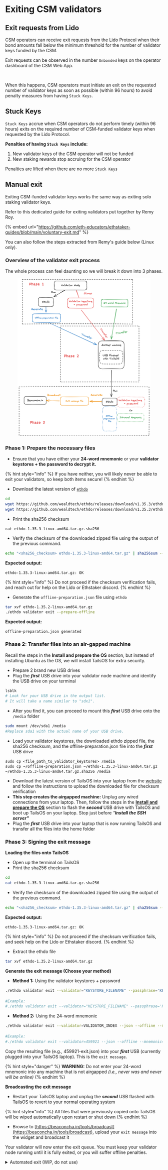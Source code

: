 # Exiting CSM validators

## Exit requests from Lido

CSM operators can receive exit requests from the Lido Protocol when their bond amounts fall below the minimum threshold for the number of validator keys funded by the CSM.

Exit requests can be observed in the number `Unbonded` keys on the operator dashboard of the CSM Web App.

<figure><img src="../../.gitbook/assets/Screenshot 2024-06-27 at 3.48.39 PM.png" alt="" width="375"><figcaption></figcaption></figure>

When this happens, CSM operators must initiate an exit on the requested number of validator keys as soon as possible (within 96 hours) to avoid penalty measures from having `Stuck Keys`.

## Stuck Keys

`Stuck Keys` accrue when CSM operators do not perform timely (within 96 hours) exits on the required number of CSM-funded validator keys when requested by the Lido Protocol.&#x20;

**Penalties of having `Stuck Keys` include:**

1. New validator keys of the CSM operator will not be funded&#x20;
2. New staking rewards stop accruing for the CSM operator

Penalties are lifted when there are no more `Stuck Keys`

## Manual exit

Exiting CSM-funded validator keys works the same way as exiting solo staking validator keys.

Refer to this dedicated guide for exiting validators put together by Remy Roy.

{% embed url="https://github.com/eth-educators/ethstaker-guides/blob/main/voluntary-exit.md" %}

You can also follow the steps extracted from Remy's guide below (Linux only).

### Overview of the validator exit process

The whole process can feel daunting so we will break it down into 3 phases.

<figure><img src="../../.gitbook/assets/exitValidators.png" alt=""><figcaption></figcaption></figure>

### Phase 1: Prepare the necessary files

* Ensure that you have either your **24-word mnemonic** or your **validator keystores + the password to decrypt it.**&#x20;

{% hint style="info" %}
If you have neither, you will likely never be able to exit your validators, so keep both items secure!
{% endhint %}

* Download the latest version of [`ethdo`](https://github.com/wealdtech/ethdo/releases)&#x20;

```sh
cd
wget https://github.com/wealdtech/ethdo/releases/download/v1.35.3/ethdo-1.35.3-linux-amd64.tar.gz
wget https://github.com/wealdtech/ethdo/releases/download/v1.35.3/ethdo-1.35.3-linux-amd64.tar.gz.sha256
```

* Print the sha256 checksum

```
cat ethdo-1.35.3-linux-amd64.tar.gz.sha256
```

* Verify the checksum of the downloaded zipped file using the output of the previous command.

```sh
echo "<sha256_checksum> ethdo-1.35.3-linux-amd64.tar.gz" | sha256sum --check
```

**Expected output:**

```
ethdo-1.35.3-linux-amd64.tar.gz: OK
```

{% hint style="info" %}
Do not proceed if the checksum verification fails, and reach out for help on the Lido or Ethstaker discord.&#x20;
{% endhint %}

* Generate the `offline-preparation.json` file using `ethdo`

```sh
tar xvf ethdo-1.35.2-linux-amd64.tar.gz
./ethdo validator exit --prepare-offline
```

**Expected output:**

```
offline-preparation.json generated
```

### Phase 2: Transfer files into an air-gapped machine

Recall the steps in the **Install and prepare the OS** section, but instead of installing Ubuntu as the OS, we will install TailsOS for extra security.

* Prepare 2 brand new USB drives
* Plug the _**first**_ USB drive into your validator node machine and identify the USB drive on your terminal&#x20;

```sh
lsblk
# Look for your USB drive in the output list. 
# It will take a name similar to "sdx1". 
```

* After you find it, you can proceed to mount this _**first**_ USB drive onto the `/media` folder

```sh
sudo mount /dev/sda1 /media 
#Replace sda1 with the actual name of your USB drive.
```

* Load your validator keystores, the downloaded ethdo zipped file, the sha256 checksum, and the offline-preparation.json file into the _**first**_ USB drive

```
sudo cp <file_path_to_validator_keystores> /media
sudo cp ~/offline-preparation.json ~/ethdo-1.35.3-linux-amd64.tar.gz ~/ethdo-1.35.3-linux-amd64.tar.gz.sha256 /media
```

* Download the latest version of TailsOS into your laptop from the [website](https://tails.net/install/mac/index.en.html#download) and follow the instructions to upload the downloaded file for checksum verification
* **This step creates the airgapped machine:** Unplug any wired connections from your laptop. Then, follow the steps in the [**Install and prepare the OS**](../../linux-os-networking-and-security/install-and-prepare-the-os.md) section to flash the _**second**_ USB drive with TailsOS and boot up TailsOS on your laptop. Stop just before _"**Install the SSH server"**_
* Plug the _**first**_ USB drive into your laptop that is now running TailsOS and transfer all the files into the home folder

### Phase 3: Signing the exit message

**Loading the files onto TailsOS**

* Open up the terminal on TailsOS
* Print the sha256 checksum

```sh
cd
cat ethdo-1.35.3-linux-amd64.tar.gz.sha256
```

* Verify the checksum of the downloaded zipped file using the output of the previous command.

```sh
echo "<sha256_checksum> ethdo-1.35.3-linux-amd64.tar.gz" | sha256sum --check
```

**Expected output:**

```
ethdo-1.35.3-linux-amd64.tar.gz: OK
```

{% hint style="info" %}
Do not proceed if the checksum verification fails, and seek help on the Lido or Ethstaker discord.&#x20;
{% endhint %}

* Extract the ethdo file

```sh
tar xvf ethdo-1.35.2-linux-amd64.tar.gz
```

**Generate the exit message (Choose your method)**

* **Method 1:** Using the validator keystores + password

```sh
./ethdo validator exit --validator="KEYSTORE_FILENAME" --passphrase='KEYSTORE_PASSWORD' --json --offline > RESULTING_FILENAME

#Example:
#./ethdo validator exit --validator="KEYSTORE_FILENAME" --passphrase='KEYSTORE_PASSWORD' --json --offline > RESULTING_FILENAME
```

* **Method 2:** Using the 24-word mnemonic

```sh
./ethdo validator exit --validator=VALIDATOR_INDEX --json --offline --mnemonic="MNEMONIC" > RESULTING_FILENAME

#Example:
#./ethdo validator exit --validator=459921 --json --offline --mnemonic="silent hill auto ability front sting tunnel empower venture once wise local suffer repeat deny deliver hawk silk wedding random coil you town narrow" > 459921-exit.json
```

Copy the resulting file (e.g., 459921-exit.json) into your _**first**_ USB (currently plugged into your TailsOS laptop). This is the `exit message`.

{% hint style="danger" %}
**WARNING:** Do not enter your 24-word mnemonic into any machine that is not airgapped _(i.e., never was and never will be online)_
{% endhint %}

**Broadcasting the exit message**

* Restart your TailsOS laptop and unplug the _**second**_ USB flashed with TailsOS to revert to your normal operating system

{% hint style="info" %}
All files that were previously copied onto TailsOS will be wiped automatically upon restart or shut down
{% endhint %}

* Browse to [https://beaconcha.in/tools/broadcast](https://beaconcha.in/tools/broadcast), upload your `exit message` into the widget and broadcast it

Your validator will now enter the exit queue. You must keep your validator node running until it is fully exited, or you will suffer offline penalties.

<details>

<summary>Automated exit (WIP, do not use)</summary>

Because exit requests need to be fulfilled within 96 hours, CSM operators can choose to run a service called the `validator-ejector` to automate this process.

#### Using the `validator-ejector` package

Download the [latest git repository](https://github.com/lidofinance/validator-ejector) of `validator-ejector`.

```sh
cd
git clone https://github.com/lidofinance/validator-ejector.git
cd validator-ejector
```

Create the environment file and open it up for editing.

```sh
sudo cp sample.env .env
sudo nano .env
```

Replace the following environment variables in the .env file with the details below.

```
EXECUTION_NODE=http://<Internal_IP_Address>:<RPC_Port>
CONSENSUS_NODE=http://<Internal_IP_Address>:<REST_Port>
LOCATOR_ADDRESS=0x1eDf09b5023DC86737b59dE68a8130De878984f5
STAKING_MODULE_ID=1
OPERATOR_ID=123

MESSAGES_LOCATION=messages
MESSAGES_PASSWORD=pass


```

</details>
